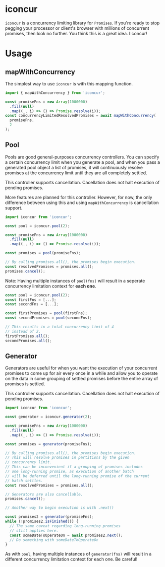 # iconcur

`iconcur` is a concurrency limiting library for `Promises`. If you're ready to stop pegging your processor or client's browser with millions of concurrent promises, then look no further. You think this is a great idea. I concur!

# Usage

## mapWithConcurrency

The simplest way to use `iconcur` is with this mapping function.

```typescript
import { mapWithConcurrency } from 'iconcur';

const promiseFns = new Array(1000000)
  .fill(null)
  .map((_, i) => () => Promise.resolve(i));
const concurrencyLimitedResolvedPromises = await mapWithConcurrency(
  promiseFns,
  2
);
```

## Pool

Pools are good general-purposes concurrency controllers. You can specify a certain concurrency limit when you generate a pool, and when you pass a generated pool object a list of promises, it will continuously resolve promises at the concurrency limit until they are all completely settled.

This controller supports cancellation. Cacellation does not halt execution of pending promises.

More features are planned for this controller. However, for now, the only difference between using this and using `mapWithConcurrency` is cancellation support.

```typescript
import iconcur from 'iconcur';

const pool = iconcur.pool(2);

const promiseFns = new Array(1000000)
  .fill(null)
  .map((_, i) => () => Promise.resolve(i));

const promises = pool(promiseFns);

// By calling promises.all(), the promises begin execution.
const resolvedPromises = promises.all();
promises.cancel();
```

Note: Having multiple instances of `pool(fns)` will result in a seperate concurrency limitation context for **each one**.

```typescript
const pool = iconcur.pool(2);
const firstFns = [...];
const secondFns = [...];

const firstPromises = pool(firstFns);
const secondPromises = pool(secondFns);

// This results in a total concurrency limit of 4
// instead of 2.
firstPromises.all();
secondPromises.all();
```

## Generator

Generators are useful for when you want the execution of your concurrent promises to come up for air every once in a while and allow you to operate on the data in some grouping of settled promises before the entire array of promises is settled.

This controller supports cancellation. Cacellation does not halt execution of pending promises.

```typescript
import iconcur from 'iconcur';

const generator = iconcur.generator(2);

const promiseFns = new Array(1000000)
  .fill(null)
  .map((_, i) => () => Promise.resolve(i));

const promises = generator(promiseFns);

// By calling promises.all(), the promises begin execution.
// This will resolve promises in partitions by the given
// concurrency limit.
// This can be inconvenient if a grouping of promises includes
// one long-running promise, as execution of another batch
// will be deferred until the long-running promise of the current
// batch settles.
const resolvedPromises = promises.all();

// Generators are also cancellable.
promises.cancel();

// Another way to begin execution is with .next()

const promises2 = generator(promiseFns);
while (!promises2.isFinished()) {
  // The same caveat regarding long-running promises
  // still applies here.
  const someDateToOperateOn = await promises2.next();
  // Do something with someDateToOperateOn
}
```

As with `pool`, having multiple instances of `generator(fns)` will result in a different concurrency limitation context for each one. Be careful!
